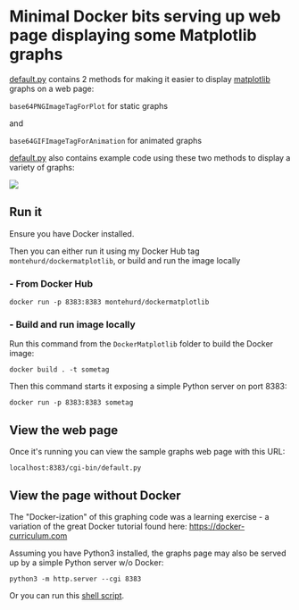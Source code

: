 # Minimal Docker bits serving up web page displaying some Matplotlib graphs

[default.py](https://github.com/montehurd/DockerMatplotlib/blob/master/cgi-bin/default.py) contains 2 methods for making it easier to display [matplotlib](https://matplotlib.org) graphs on a web page:

`base64PNGImageTagForPlot` for static graphs

and

`base64GIFImageTagForAnimation` for animated graphs

[default.py](https://github.com/montehurd/DockerMatplotlib/blob/master/cgi-bin/default.py) also contains example code using these two methods to display a variety of graphs:

![](https://github.com/montehurd/DockerMatplotlib/blob/master/README.gif?raw=true)

## Run it

Ensure you have Docker installed.

Then you can either run it using my Docker Hub tag `montehurd/dockermatplotlib`, or build and run the image locally

### - From Docker Hub

`docker run -p 8383:8383 montehurd/dockermatplotlib`

### - Build and run image locally

Run this command from the `DockerMatplotlib` folder to build the Docker image:

`docker build . -t sometag`

Then this command starts it exposing a simple Python server on port 8383:

`docker run -p 8383:8383 sometag`

## View the web page

Once it's running you can view the sample graphs web page with this URL:

`localhost:8383/cgi-bin/default.py`

## View the page without Docker

The "Docker-ization" of this graphing code was a learning exercise - a variation of the great Docker tutorial found here: https://docker-curriculum.com

Assuming you have Python3 installed, the graphs page may also be served up by a simple Python server w/o Docker:

`python3 -m http.server --cgi 8383`

Or you can run this [shell script](https://gist.github.com/montehurd/1f8ffb8de517adc1d54d6e6b62ad9f88).
